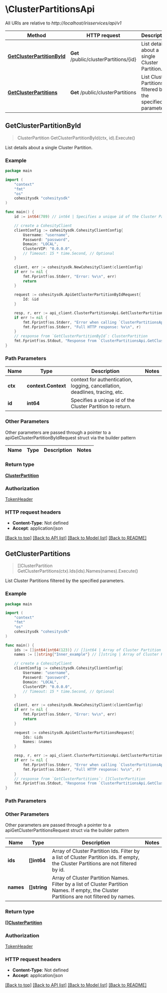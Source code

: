 # \ClusterPartitionsApi

All URIs are relative to *http://localhost/irisservices/api/v1*

Method | HTTP request | Description
------------- | ------------- | -------------
[**GetClusterPartitionById**](ClusterPartitionsApi.md#GetClusterPartitionById) | **Get** /public/clusterPartitions/{id} | List details about a single Cluster Partition.
[**GetClusterPartitions**](ClusterPartitionsApi.md#GetClusterPartitions) | **Get** /public/clusterPartitions | List Cluster Partitions filtered by the specified parameters.



## GetClusterPartitionById

> ClusterPartition GetClusterPartitionById(ctx, id).Execute()

List details about a single Cluster Partition.



### Example

```go
package main

import (
    "context"
    "fmt"
    "os"
    cohesitysdk "cohesitysdk"
)

func main() {
    id := int64(789) // int64 | Specifies a unique id of the Cluster Partition to return.

    // create a CohesityClient
    clientConfig := cohesitysdk.CohesityClientConfig{
        Username: "username",
        Password: "password",
        Domain: "LOCAL",
        ClusterVIP: "0.0.0.0",
        // Timeout: 15 * time.Second, // Optional 
    }

    client, err := cohesitysdk.NewCohesityClient(clientConfig)
    if err != nil {
        fmt.Fprintf(os.Stderr, "Error: %v\n", err)
        return
    }

    request := cohesitysdk.ApiGetClusterPartitionByIdRequest{
        Id: &id
    }

    resp, r, err := api_client.ClusterPartitionsApi.GetClusterPartitionById(request)
    if err != nil {
        fmt.Fprintf(os.Stderr, "Error when calling `ClusterPartitionsApi.GetClusterPartitionById``: %v\n", err)
        fmt.Fprintf(os.Stderr, "Full HTTP response: %v\n", r)
    }
    // response from `GetClusterPartitionById`: ClusterPartition
    fmt.Fprintf(os.Stdout, "Response from `ClusterPartitionsApi.GetClusterPartitionById`: %v\n", resp)
}
```

### Path Parameters


Name | Type | Description  | Notes
------------- | ------------- | ------------- | -------------
**ctx** | **context.Context** | context for authentication, logging, cancellation, deadlines, tracing, etc.
**id** | **int64** | Specifies a unique id of the Cluster Partition to return. | 

### Other Parameters

Other parameters are passed through a pointer to a apiGetClusterPartitionByIdRequest struct via the builder pattern


Name | Type | Description  | Notes
------------- | ------------- | ------------- | -------------


### Return type

[**ClusterPartition**](ClusterPartition.md)

### Authorization

[TokenHeader](../README.md#TokenHeader)

### HTTP request headers

- **Content-Type**: Not defined
- **Accept**: application/json

[[Back to top]](#) [[Back to API list]](../README.md#documentation-for-api-endpoints)
[[Back to Model list]](../README.md#documentation-for-models)
[[Back to README]](../README.md)


## GetClusterPartitions

> []ClusterPartition GetClusterPartitions(ctx).Ids(ids).Names(names).Execute()

List Cluster Partitions filtered by the specified parameters.



### Example

```go
package main

import (
    "context"
    "fmt"
    "os"
    cohesitysdk "cohesitysdk"
)

func main() {
    ids := []int64{int64(123)} // []int64 | Array of Cluster Partition Ids.  Filter by a list of Cluster Partition ids. If empty, the Cluster Partitions are not filtered by id. (optional)
    names := []string{"Inner_example"} // []string | Array of Cluster Partition Names.  Filter by a list of Cluster Partition Names. If empty, the Cluster Partitions are not filtered by names. (optional)

    // create a CohesityClient
    clientConfig := cohesitysdk.CohesityClientConfig{
        Username: "username",
        Password: "password",
        Domain: "LOCAL",
        ClusterVIP: "0.0.0.0",
        // Timeout: 15 * time.Second, // Optional 
    }

    client, err := cohesitysdk.NewCohesityClient(clientConfig)
    if err != nil {
        fmt.Fprintf(os.Stderr, "Error: %v\n", err)
        return
    }

    request := cohesitysdk.ApiGetClusterPartitionsRequest{
        Ids: &ids
        Names: &names
    }

    resp, r, err := api_client.ClusterPartitionsApi.GetClusterPartitions(request)
    if err != nil {
        fmt.Fprintf(os.Stderr, "Error when calling `ClusterPartitionsApi.GetClusterPartitions``: %v\n", err)
        fmt.Fprintf(os.Stderr, "Full HTTP response: %v\n", r)
    }
    // response from `GetClusterPartitions`: []ClusterPartition
    fmt.Fprintf(os.Stdout, "Response from `ClusterPartitionsApi.GetClusterPartitions`: %v\n", resp)
}
```

### Path Parameters



### Other Parameters

Other parameters are passed through a pointer to a apiGetClusterPartitionsRequest struct via the builder pattern


Name | Type | Description  | Notes
------------- | ------------- | ------------- | -------------
 **ids** | **[]int64** | Array of Cluster Partition Ids.  Filter by a list of Cluster Partition ids. If empty, the Cluster Partitions are not filtered by id. | 
 **names** | **[]string** | Array of Cluster Partition Names.  Filter by a list of Cluster Partition Names. If empty, the Cluster Partitions are not filtered by names. | 

### Return type

[**[]ClusterPartition**](ClusterPartition.md)

### Authorization

[TokenHeader](../README.md#TokenHeader)

### HTTP request headers

- **Content-Type**: Not defined
- **Accept**: application/json

[[Back to top]](#) [[Back to API list]](../README.md#documentation-for-api-endpoints)
[[Back to Model list]](../README.md#documentation-for-models)
[[Back to README]](../README.md)

